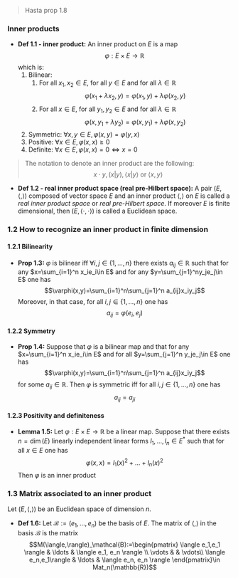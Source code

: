 > Hasta prop 1.8

### Inner products
- **Def 1.1 - inner product:** An inner product on $E$ is a map $$\varphi:E\times E\rightarrow \mathbb{R}$$ which is:
    1. Bilinear:
       1. For all $x_1,x_2\in E$, for all $y\in E$ and for all $\lambda\in\mathbb{R}$
            $$\varphi(x_1+\lambda x_2, y)=\varphi(x_1,y)+\lambda\varphi(x_2,y)$$
       2. For all $x\in E$, for all $y_1,y_2\in E$ and for all $\lambda\in\mathbb{R}$
            $$\varphi(x,y_1+\lambda y_2)=\varphi(x,y_1)+\lambda\varphi(x,y_2)$$
    2. Symmetric: $\forall x,y\in E, \varphi(x,y)=\varphi(y,x)$
    3. Positive: $\forall x \in E, \varphi(x,x)\ge 0$
    4. Definite: $\forall x\in E, \varphi(x,x)=0\iff x=0$

> The notation to denote an inner product are the following:
> $$x\cdot y, (x|y), \langle x|y \rangle \text{ or } \langle x,y\rangle$$

- **Def 1.2 - real inner product space (real pre-Hilbert space):** A pair $(E,\langle,\rangle)$ composed of vector space $E$ and an inner product $\langle,\rangle$ on $E$ is called a *real inner product space* or *real pre-Hilbert space*. If moreover $E$ is finite dimensional, then $(E,\langle\cdot,\cdot\rangle)$ is called a Euclidean space.

### 1.2 How to recognize an inner product in finite dimension

#### 1.2.1 Bilinearity
- **Prop 1.3:** $\varphi$ is bilinear iff $\forall i,j\in\{1,\ldots,n\}$ there exists $a_{ij}\in\mathbb{R}$ such that for any $x=\sum_{i=1}^n x_ie_i\in E$ and for any $y=\sum_{j=1}^ny_je_j\in E$ one has
$$\varphi(x,y)=\sum_{i=1}^n\sum_{j=1}^n a_{ij}x_iy_j$$
Moreover, in that case, for all $i,j\in\{1,\ldots,n\}$ one has
$$a_{ij}=\varphi(e_i,e_j)$$

#### 1.2.2 Symmetry
- **Prop 1.4:** Suppose that $\varphi$ is a bilinear map and that for any $x=\sum_{i=1}^n x_ie_i\in E$ and for all $y=\sum_{j=1}^n y_je_j\in E$ one has
$$\varphi(x,y)=\sum_{i=1}^n\sum_{j=1}^n a_{ij}x_iy_j$$
for some $a_{ij}\in\mathbb{R}$. Then $\varphi$ is symmetric iff for all $i,j\in\{1,\ldots,n\}$ one has
$$a_{ij}=a_{ji}$$

#### 1.2.3 Positivity and definiteness

- **Lemma 1.5:** Let $\varphi:E\times E\rightarrow\mathbb{R}$ be a linear map. Suppose that there exists $n=\dim(E)$ linearly independent linear forms $l_1,\ldots,l_n\in E^*$ such that for all $x\in E$ one has
$$\varphi(x,x)=l_1(x)^2+\ldots+l_n(x)^2$$
Then $\varphi$ is an inner product

### 1.3 Matrix associated to an inner product
Let $(E,\langle,\rangle)$ be an Euclidean space of dimension $n$.
- **Def 1.6:** Let $\mathcal{B}:=(e_1,\ldots,e_n)$ be the basis of $E$. The matrix of $\langle,\rangle$ in the basis $\mathcal{B}$ is the matrix
$$M(\langle,\rangle)_\mathcal{B}:=\begin{pmatrix}
     \langle e_1,e_1 \rangle & \ldots & \langle e_1, e_n \rangle \\
     \vdots & & \vdots\\
     \langle e_n,e_1\rangle & \ldots & \langle e_n, e_n \rangle
\end{pmatrix}\in Mat_n(\mathbb{R})$$
